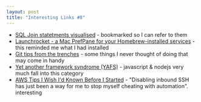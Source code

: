 ```yaml
---
layout: post
title: "Interesting Links #8"
---
```


* [SQL Join statetments visualised](http://i.imgur.com/1m55Wqo.jpg) - bookmarked so I can refer to them
* [Launchrocket - a Mac PrefPane for your Homebrew-installed services](https://github.com/jimbojsb/launchrocket) - this reminded me what I had installed
* [Git tips from the trenches](https://ochronus.com/git-tips-from-the-trenches/) - some things I never thought of doing that may come in handy
* [Yet another framework syndrome (YAFS)](http://blog.tastejs.com/yet-another-framework-syndrome-yafs) - javascript & nodejs very much fall into this category
* [AWS Tips I Wish I'd Known Before I Started](http://wblinks.com/notes/aws-tips-i-wish-id-known-before-i-started/) - "Disabling inbound SSH has just been a way for me to stop myself cheating with automation". interesting

